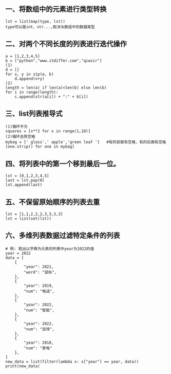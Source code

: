 ## 一、将数组中的元素进行类型转换
```
lst = list(map(type, lst))
type可以是int、str...,取决与数组中的数据类型
```

## 二、对两个不同长度的列表进行迭代操作
```
a = [1,2,3,4,5]
b = ["python","www.itdiffer.com","qiwsir"]
(1)
d = []
for x, y in zip(a, b)
    d.append(x+y)
(2)
length = len(a) if len(a)<len(b) else len(b)
for i in range(length):
    c.append(str(a[i]) + ":" + b[i])
```

## 三、list列表推导式
```
(1)循环平方
squares = [x**2 for x in range(1,10)]
(2)循环去除空格
mybag = [' glass',' apple','green leaf ']   #有的前面有空格，有的后面有空格
[one.strip() for one in mybag]
```

## 四、将列表中的第一个移到最后一位。
```
lst = [0,1,2,3,4,5]
last = lst.pop(0)
lst.append(last)
```

## 五、不保留原始顺序的列表去重
```
lst = [1,1,2,2,2,3,3,3,3]
lst = list(set(lst))
```

## 六、多维列表数据过滤特定条件的列表
```
# 例: 取出以字典为元素的列表中year为2022的值
year = 2022
data = [
    {
        "year": 2021,
        "word": "鼠标",
    },
    {
        "year": 2019,
        "num": "电话",
    },
    {
        "year": 2022,
        "num": "智能",
    },
    {
        "year": 2022,
        "num": "足球",
    },
    {
        "year": 2018,
        "num": "家电"
    },
]
new_data = list(filter(lambda x: x["year"] == year, data))
print(new_data)
```